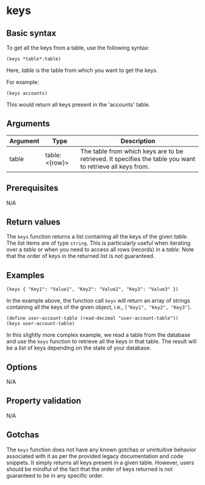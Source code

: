 # keys

## Basic syntax

To get all the keys from a table, use the following syntax:

```pact
(keys *table*:table)
```

Here, *table* is the table from which you want to get the keys. 

For example:

```pact
(keys accounts)
```
This would return all keys present in the 'accounts' table.

## Arguments

| Argument | Type | Description |
| --- | --- | --- |
| table | table: <{row}> | The table from which keys are to be retrieved. It specifies the table you want to retrieve all keys from. |

## Prerequisites

N/A

## Return values

The `keys` function returns a list containing all the keys of the given _table_. The list items are of type `string`. This is particularly useful when iterating over a _table_ or when you need to access all rows (records) in a _table_. Note that the order of keys in the returned list is not guaranteed.

## Examples

```pact
(keys { "Key1": "Value1", "Key2": "Value2", "Key3": "Value3" })
```

In the example above, the function call `keys` will return an array of strings containing all the keys of the given object, i.e., `["Key1", "Key2", "Key3"]`.

```pact
(define user-account-table (read-decimal "user-account-table"))
(keys user-account-table)
```

In this slightly more complex example, we read a table from the database and use the `keys` function to retrieve all the keys in that table. The result will be a list of keys depending on the state of your database.

## Options

N/A

## Property validation

N/A

## Gotchas

The `keys` function does not have any known gotchas or unintuitive behavior associated with it as per the provided legacy documentation and code snippets. It simply returns all keys present in a given table. However, users should be mindful of the fact that the order of keys returned is not guaranteed to be in any specific order.

